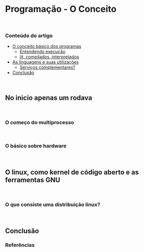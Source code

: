 # Programação - O Conceito

&nbsp;

### Conteúdo do artigo

- [O conceito básico dos programas](#o-conceito-básico-dos-programas)
  - [Entendendo execução](#entendendo-execução)
  - [jit, compilados, interpretados](#jit-compilados-interpretados)
- [As linguagens e suas utilizações](#as-linguagens-e-suas-utilizações)
  - [Serviços complementares?](#serviços-complementares)
- [Conclusão](#conclusão)

&nbsp;

## No inicio apenas um rodava


&nbsp;

### O começo do multiprocesso


&nbsp;
### O básico sobre hardware


&nbsp;
## O linux, como kernel de código aberto e as ferramentas GNU


&nbsp;
### O que consiste uma distribuição linux?


&nbsp;
## Conclusão


### Referências

